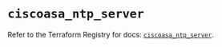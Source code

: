 # `ciscoasa_ntp_server`

Refer to the Terraform Registry for docs: [`ciscoasa_ntp_server`](https://registry.terraform.io/providers/ciscodevnet/ciscoasa/1.3.0/docs/resources/ntp_server).
